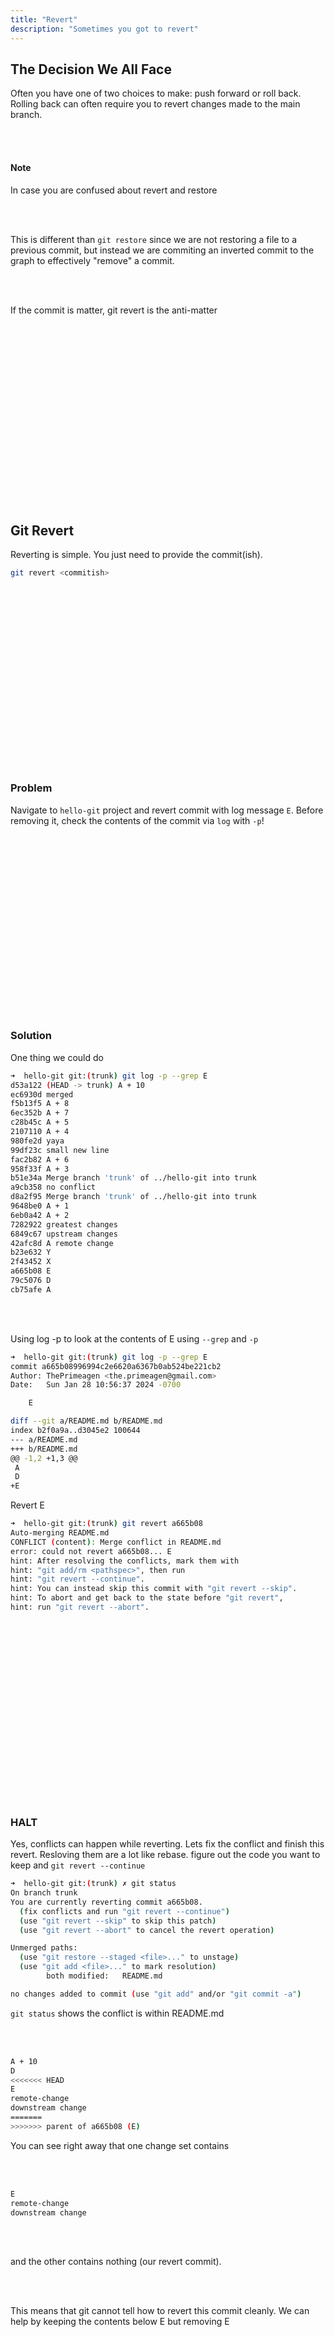 ```yaml
---
title: "Revert"
description: "Sometimes you got to revert"
---
```


## The Decision We All Face
Often you have one of two choices to make: push forward or roll back.  Rolling
back can often require you to revert changes made to the main branch.

<br>
<br>

#### Note
In case you are confused about revert and restore

<br>
<br>

This is different than `git restore` since we are not restoring a file to a
previous commit, but instead we are commiting an inverted commit to the
graph to effectively "remove" a commit.

<br>
<br>

If the commit is matter, git revert is the anti-matter

<br>
<br>
<br>
<br>
<br>
<br>
<br>
<br>
<br>
<br>
<br>
<br>
<br>
<br>
<br>
<br>
<br>

## Git Revert
Reverting is simple.  You just need to provide the commit(ish).
```bash
git revert <commitish>
```

<br>
<br>
<br>
<br>
<br>
<br>
<br>
<br>
<br>
<br>
<br>
<br>
<br>
<br>
<br>
<br>
<br>

### Problem
Navigate to `hello-git` project and revert commit with log message `E`.  Before
removing it, check the contents of the commit via `log` with `-p`!

<br>
<br>
<br>
<br>
<br>
<br>
<br>
<br>
<br>
<br>
<br>
<br>
<br>
<br>
<br>
<br>
<br>

### Solution
One thing we could do

```bash
➜  hello-git git:(trunk) git log -p --grep E
d53a122 (HEAD -> trunk) A + 10
ec6930d merged
f5b13f5 A + 8
6ec352b A + 7
c28b45c A + 5
2107110 A + 4
980fe2d yaya
99df23c small new line
fac2b82 A + 6
958f33f A + 3
b51e34a Merge branch 'trunk' of ../hello-git into trunk
a9cb358 no conflict
d8a2f95 Merge branch 'trunk' of ../hello-git into trunk
9648be0 A + 1
6eb0a42 A + 2
7282922 greatest changes
6849c67 upstream changes
42afc8d A remote change
b23e632 Y
2f43452 X
a665b08 E
79c5076 D
cb75afe A
```

<br>
<br>

Using log -p to look at the contents of E using `--grep` and `-p`
```bash
➜  hello-git git:(trunk) git log -p --grep E
commit a665b08996994c2e6620a6367b0ab524be221cb2
Author: ThePrimeagen <the.primeagen@gmail.com>
Date:   Sun Jan 28 10:56:37 2024 -0700

    E

diff --git a/README.md b/README.md
index b2f0a9a..d3045e2 100644
--- a/README.md
+++ b/README.md
@@ -1,2 +1,3 @@
 A
 D
+E
```

Revert E

```bash
➜  hello-git git:(trunk) git revert a665b08
Auto-merging README.md
CONFLICT (content): Merge conflict in README.md
error: could not revert a665b08... E
hint: After resolving the conflicts, mark them with
hint: "git add/rm <pathspec>", then run
hint: "git revert --continue".
hint: You can instead skip this commit with "git revert --skip".
hint: To abort and get back to the state before "git revert",
hint: run "git revert --abort".
```

<br>
<br>
<br>
<br>
<br>
<br>
<br>
<br>
<br>
<br>
<br>
<br>
<br>
<br>
<br>
<br>
<br>

### HALT
Yes, conflicts  can happen while reverting. Lets fix the conflict and finish
this revert.  Resloving them are a lot like rebase.  figure out the code you
want to keep and `git revert --continue`

```bash
➜  hello-git git:(trunk) ✗ git status
On branch trunk
You are currently reverting commit a665b08.
  (fix conflicts and run "git revert --continue")
  (use "git revert --skip" to skip this patch)
  (use "git revert --abort" to cancel the revert operation)

Unmerged paths:
  (use "git restore --staged <file>..." to unstage)
  (use "git add <file>..." to mark resolution)
        both modified:   README.md

no changes added to commit (use "git add" and/or "git commit -a")
```

`git status` shows the conflict is within README.md

<br>
<br>

```bash
A + 10
D
<<<<<<< HEAD
E
remote-change
downstream change
=======
>>>>>>> parent of a665b08 (E)
```

You can see right away that one change set contains

<br>
<br>

```bash
E
remote-change
downstream change
```

<br>
<br>

and the other contains nothing (our revert commit).

<br>
<br>

This means that git cannot tell how to revert this commit cleanly.  We can help
by keeping the contents below E but removing E

<br>
<br>
<br>
<br>
<br>
<br>
<br>
<br>
<br>
<br>
<br>
<br>
<br>
<br>
<br>
<br>
<br>

### Problem
Finish the revert by fixing the conflict then use `git revert --continue`

<br>
<br>

use git log to see what the revert looks like

<br>
<br>
<br>
<br>
<br>
<br>
<br>
<br>
<br>
<br>
<br>
<br>
<br>
<br>
<br>
<br>
<br>

### Solution
Merge conflict fixed

```bash
A + 10
D
remote-change
downstream change
```

Now, just like rebase, we have to `git revert --continue`

```bash
➜  hello-git git:(trunk) ✗ git add .
➜  hello-git git:(trunk) ✗ git revert --continue

Revert "E"

This reverts commit a665b08996994c2e6620a6367b0ab524be221cb2.

# Conflicts:
#	README.md

# Please enter the commit message for your changes. Lines starting
# with '#' will be ignored, and an empty message aborts the commit.
#
# On branch trunk
# You are currently reverting commit a665b08.
#
# Changes to be committed:
#	modified:   README.md
#

[trunk 7488b35] Revert "E"
 1 file changed, 1 deletion(-)
```

The commit message contains a nice message explaining exactly what commit you
revert if any history looker decides to peruse the commits.  A git log -p -1
shows the contents of the change too

```bash
commit 7488b357e64cf426eaa3390a6c406e2d10f63f40 (HEAD -> trunk)
Author: ThePrimeagen <ThePrimeagen@netflix.com>
Date:   Sun Feb 25 20:35:16 2024 -0700

    Revert "E"

    This reverts commit a665b08996994c2e6620a6367b0ab524be221cb2.

diff --git a/README.md b/README.md
index eb42c13..38dc2c1 100644
--- a/README.md
+++ b/README.md
@@ -1,5 +1,4 @@
 A + 10
 D
-E
 remote-change
 downstream change
```

<br>
<br>
<br>
<br>
<br>
<br>
<br>
<br>
<br>
<br>
<br>
<br>
<br>
<br>
<br>
<br>
<br>

